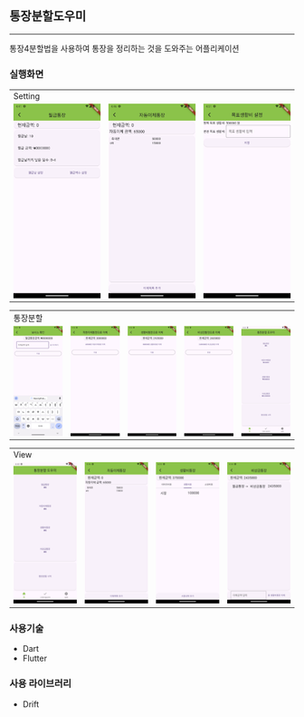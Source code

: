 ## 통장분할도우미

---
통장4분할법을 사용하여 통장을 정리하는 것을 도와주는 어플리케이션

### 실행화면
<div>
    <table>
        <tr>
            <td colspan ='3'>Setting</td>
        <tr>
            <td><img src="Docs/saleryCheck.png" width="200"/></td>
            <td><img src="Docs/automaticList.png" width="200"/></td>
            <td><img src="Docs/settingLivingmoneyGoal.png" width="200"/></td>
        </tr>
    </table>
</div>

<div>
    <table>
        <tr>
            <td colspan ='5'>통장분할</td>
        <tr>
            <td><img src="Docs/bonusCheck.png" width="200"/></td>
            <td><img src="Docs/sendAutomoney.png" width="200"/></td>
            <td><img src="Docs/sendLivingmoney.png" width="200"/></td>
            <td><img src="Docs/sendNestEggmoney.png" width="200"></td>
            <td><img src="Docs/splitEnd.png" width="200"></td>
        </tr>
    </table>
</div>

<div>
    <table>
        <tr>
            <td colspan ='4'>View</td>
        <tr>
            <td><img src="Docs/home.png" width="200"/></td>
            <td><img src="Docs/automaticList.png" width="200"/></td>
            <td><img src="Docs/livingView.png" width="200"/></td>
            <td><img src="Docs/nestEggView.png" width="200"/></td>
        </tr>
    </table>
</div>

### 사용기술
- Dart
- Flutter

### 사용 라이브러리
- Drift 